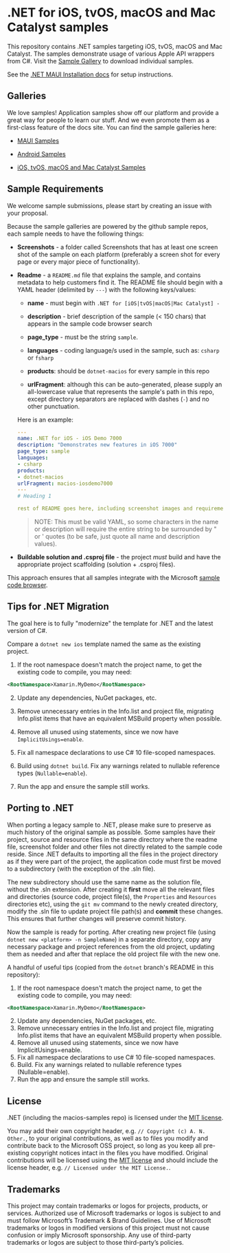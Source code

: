 # .NET for iOS, tvOS, macOS and Mac Catalyst samples

This repository contains .NET samples targeting iOS, tvOS, macOS and Mac Catalyst. The samples demonstrate usage of various
Apple API wrappers from C#. Visit the [Sample Gallery](https://docs.microsoft.com/samples/browse/?term=dotnet-macios)
to download individual samples.

See the [.NET MAUI Installation docs](https://docs.microsoft.com/en-us/dotnet/maui/get-started/installation) for setup instructions.

## Galleries

We love samples! Application samples show off our platform and provide a great way for people to learn our stuff. And we even promote them as a first-class feature of the docs site. You can find the sample galleries here:

- [MAUI Samples](https://learn.microsoft.com/samples/browse/?term=maui)

- [Android Samples](https://docs.microsoft.com/samples/browse/?term=dotnet-android)

- [iOS, tvOS, macOS and Mac Catalyst Samples](https://docs.microsoft.com/samples/browse/?term=dotnet-macios)

## Sample Requirements

We welcome sample submissions, please start by creating an issue with your proposal.

Because the sample galleries are powered by the github sample repos, each sample needs to have the following things:

- **Screenshots** - a folder called Screenshots that has at least one screen shot of the sample on each platform (preferably a screen shot for every page or every major piece of functionality).

- **Readme** - a `README.md` file that explains the sample, and contains metadata to help customers find it. The README file should begin with a YAML header (delimited by `---`) with the following keys/values:

    - **name** - must begin with `.NET for [iOS|tvOS|macOS|Mac Catalyst] -`

    - **description** - brief description of the sample (&lt; 150 chars) that appears in the sample code browser search

    - **page_type** - must be the string `sample`.

    - **languages** - coding language/s used in the sample, such as: `csharp` or `fsharp`

    - **products**: should be `dotnet-macios` for every sample in this repo

    - **urlFragment**: although this can be auto-generated, please supply an all-lowercase value that represents the sample's path in this repo, except directory separators are replaced with dashes (`-`) and no other punctuation.

    Here is an example:

    ```yaml
    ---
    name: .NET for iOS - iOS Demo 7000
    description: "Demonstrates new features in iOS 7000"
    page_type: sample
    languages:
    - csharp
    products:
    - dotnet-macios
    urlFragment: macios-iosdemo7000
    ---
    # Heading 1

    rest of README goes here, including screenshot images and requirements/instructions to get it running
    ```

    > NOTE: This must be valid YAML, so some characters in the name or description will require the entire string to be surrounded by " or ' quotes (to be safe, just quote all name and description values).

- **Buildable solution and .csproj file** - the project _must_ build and have the appropriate project scaffolding (solution + .csproj files).

This approach ensures that all samples integrate with the Microsoft [sample code browser](https://learn.microsoft.com/samples/browse/?term=dotnet-macios).


## Tips for .NET Migration

The goal here is to fully "modernize" the template for .NET and the latest version of C#.

Compare a `dotnet new ios` template named the same as the existing project.

1. If the root namespace doesn't match the project name, to get the
   existing code to compile, you may need:

```xml
<RootNamespace>Xamarin.MyDemo</RootNamespace>
```

2. Update any dependencies, NuGet packages, etc.

3. Remove unnecessary entries in the Info.list and project file, migrating Info.plist
   items that have an equivalent MSBuild property when possible.

4. Remove all unused using statements, since we now have
   `ImplicitUsings=enable`.

5. Fix all namespace declarations to use C# 10 file-scoped namespaces.

6. Build using `dotnet build`. Fix any warnings related to nullable reference types (`Nullable=enable`).

7. Run the app and ensure the sample still works.

## Porting to .NET

When porting a legacy sample to .NET, please make sure to preserve as
much history of the original sample as possible.  Some samples have
their project, source and resource files in the same directory where
the readme file, screenshot folder and other files not directly
related to the sample code reside.  Since .NET defaults to importing
all the files in the project directory as if they were part of the
project, the application code must first be moved to a subdirectory
(with the exception of the .sln file).

The new subdirectory should use the same name as the solution file,
without the .sln extension.  After creating it **first** move all the
relevant files and directories (source code, project file(s), the
`Properties` and `Resources` directories etc), using the `git mv`
command to the newly created directory, modify the .sln file to update
project file path(s) and **commit** these changes.  This ensures that
further changes will preserve commit history.

Now the sample is ready for porting.  After creating new project file
(using `dotnet new <platform> -n SampleName`) in a separate directory,
copy any necessary package and project references from the old
project, updating them as needed and after that replace the old
project file with the new one.  

A handful of useful tips (copied from the `dotnet` branch's README in
this repository):

  1. If the root namespace doesn't match the project name, to get the existing code to compile, you may need:

``` xml
<RootNamespace>Xamarin.MyDemo</RootNamespace>

```
  2. Update any dependencies, NuGet packages, etc.
  3. Remove unnecessary entries in the Info.list and project file, migrating Info.plist
     items that have an equivalent MSBuild property when possible.
  4. Remove all unused using statements, since we now have ImplicitUsings=enable.
  5. Fix all namespace declarations to use C# 10 file-scoped namespaces.
  6. Build. Fix any warnings related to nullable reference types (Nullable=enable).
  7. Run the app and ensure the sample still works.

## License

.NET (including the macios-samples repo) is licensed under the [MIT license](./LICENSE).

You may add their own copyright header, e.g. `// Copyright (c) A. N. Other.`, to your original contributions, as well as to files you modify and contribute back to the Microsoft OSS project, so long as you keep all pre-existing copyright notices intact in the files you have modified. Original contributions will be licensed using the [MIT license](./LICENSE) and should include the license header, e.g. `// Licensed under the MIT License.`.

## Trademarks

This project may contain trademarks or logos for projects, products, or
services. Authorized use of Microsoft trademarks or logos is subject to and
must follow Microsoft’s Trademark & Brand Guidelines. Use of Microsoft
trademarks or logos in modified versions of this project must not cause
confusion or imply Microsoft sponsorship. Any use of third-party trademarks or
logos are subject to those third-party’s policies.

